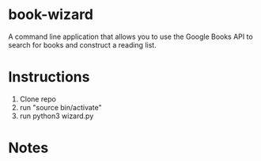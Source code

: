 # book-wizard
A command line application that allows you to use the Google Books API to search for books and construct a reading list.

# Instructions

1. Clone repo
2. run "source bin/activate"
3. run python3 wizard.py

# Notes